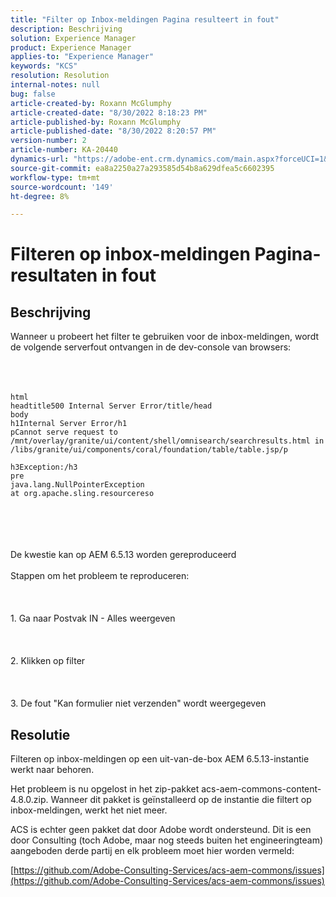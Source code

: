 ```yaml
---
title: "Filter op Inbox-meldingen Pagina resulteert in fout"
description: Beschrijving
solution: Experience Manager
product: Experience Manager
applies-to: "Experience Manager"
keywords: "KCS"
resolution: Resolution
internal-notes: null
bug: false
article-created-by: Roxann McGlumphy
article-created-date: "8/30/2022 8:18:23 PM"
article-published-by: Roxann McGlumphy
article-published-date: "8/30/2022 8:20:57 PM"
version-number: 2
article-number: KA-20440
dynamics-url: "https://adobe-ent.crm.dynamics.com/main.aspx?forceUCI=1&pagetype=entityrecord&etn=knowledgearticle&id=a28b55e0-a028-ed11-9db1-002248086d3d"
source-git-commit: ea8a2250a27a293585d54b8a629dfea5c6602395
workflow-type: tm+mt
source-wordcount: '149'
ht-degree: 8%

---
```


# Filteren op inbox-meldingen Pagina-resultaten in fout

## Beschrijving

Wanneer u probeert het filter te gebruiken voor de inbox-meldingen, wordt de volgende serverfout ontvangen in de dev-console van browsers:<br><br> <br><br>

```
html
headtitle500 Internal Server Error/title/head
body
h1Internal Server Error/h1
pCannot serve request to /mnt/overlay/granite/ui/content/shell/omnisearch/searchresults.html in /libs/granite/ui/components/coral/foundation/table/table.jsp/p

h3Exception:/h3
pre
java.lang.NullPointerException
at org.apache.sling.resourcereso
```

<br><br> <br><br>De kwestie kan op AEM 6.5.13 worden gereproduceerd<br><br>Stappen om het probleem te reproduceren:<br><br> <br><br>1. Ga naar Postvak IN - Alles weergeven<br><br> <br><br>2. Klikken op filter<br><br> <br><br>3. De fout &quot;Kan formulier niet verzenden&quot; wordt weergegeven

## Resolutie


Filteren op inbox-meldingen op een uit-van-de-box AEM 6.5.13-instantie werkt naar behoren.

Het probleem is nu opgelost in het zip-pakket acs-aem-commons-content-4.8.0.zip. Wanneer dit pakket is geïnstalleerd op de instantie die filtert op inbox-meldingen, werkt het niet meer.

ACS is echter geen pakket dat door Adobe wordt ondersteund. Dit is een door Consulting (toch Adobe, maar nog steeds buiten het engineeringteam) aangeboden derde partij en elk probleem moet hier worden vermeld:



[https://github.com/Adobe-Consulting-Services/acs-aem-commons/issues](https://github.com/Adobe-Consulting-Services/acs-aem-commons/issues)
